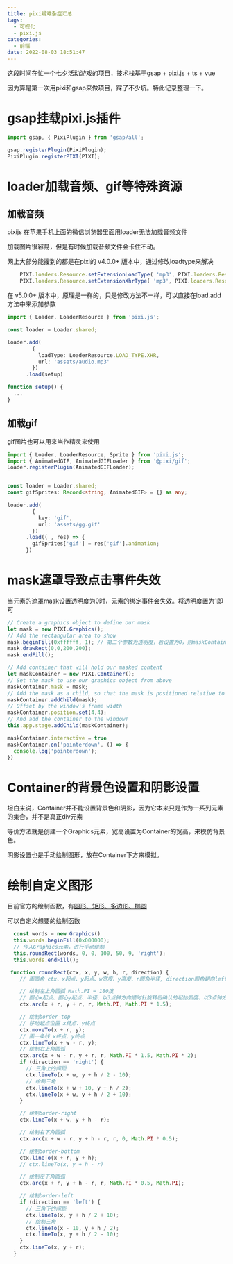 ```yaml
---
title: pixi疑难杂症汇总
tags:
  - 可视化
  - pixi.js
categories:
  - 前端
date: 2022-08-03 18:51:47
---
```

这段时间在忙一个七夕活动游戏的项目，技术栈基于gsap + pixi.js + ts + vue

因为算是第一次用pixi和gsap来做项目，踩了不少坑。特此记录整理一下。

<!--more-->
# **gsap挂载pixi.js插件**
```js
import gsap, { PixiPlugin } from 'gsap/all';

gsap.registerPlugin(PixiPlugin);
PixiPlugin.registerPIXI(PIXI);
```

# **loader加载音频、gif等特殊资源**
## **加载音频**
pixijs 在苹果手机上面的微信浏览器里面用loader无法加载音频文件

加载图片很容易，但是有时候加载音频文件会卡住不动。

网上大部分能搜到的都是在pixi的 v4.0.0+ 版本中，通过修改loadtype来解决
```js
	PIXI.loaders.Resource.setExtensionLoadType( 'mp3', PIXI.loaders.Resource.LOAD_TYPE.XHR );
	PIXI.loaders.Resource.setExtensionXhrType( 'mp3', PIXI.loaders.Resource.XHR_RESPONSE_TYPE.BLOB );
```

在 v5.0.0+ 版本中，原理是一样的，只是修改方法不一样，可以直接在load.add方法中来添加参数
```ts
import { Loader, LoaderResource } from 'pixi.js';

const loader = Loader.shared;

loader.add(
        {
          loadType: LoaderResource.LOAD_TYPE.XHR,
          url: 'assets/audio.mp3'
        })
      .load(setup)

function setup() {
  ...
}
```

## **加载gif**
gif图片也可以用来当作精灵来使用

```ts
import { Loader, LoaderResource, Sprite } from 'pixi.js';
import { AnimatedGIF, AnimatedGIFLoader } from '@pixi/gif';
Loader.registerPlugin(AnimatedGIFLoader);


const loader = Loader.shared;
const gifSprites: Record<string, AnimatedGIF> = {} as any;

loader.add(
        {
          key: 'gif',
          url: 'assets/gg.gif'
        })
      .load((_, res) => {
        gifSprites['gif'] = res['gif'].animation;
      })

```

# **mask遮罩导致点击事件失效**
当元素的遮罩mask设置透明度为0时，元素的绑定事件会失效。将透明度置为1即可
```ts
// Create a graphics object to define our mask
let mask = new PIXI.Graphics();
// Add the rectangular area to show
mask.beginFill(0xffffff, 1); // 第二个参数为透明度，若设置为0，则maskContainer的点击事件不会生效
mask.drawRect(0,0,200,200);
mask.endFill();

// Add container that will hold our masked content
let maskContainer = new PIXI.Container();
// Set the mask to use our graphics object from above
maskContainer.mask = mask;
// Add the mask as a child, so that the mask is positioned relative to its parent
maskContainer.addChild(mask);
// Offset by the window's frame width
maskContainer.position.set(4,4);
// And add the container to the window!
this.app.stage.addChild(maskContainer);

maskContainer.interactive = true
maskContainer.on('pointerdown', () => {
  console.log('pointerdown');
})
```

# **Container的背景色设置和阴影设置**
坦白来说，Container并不能设置背景色和阴影，因为它本来只是作为一系列元素的集合，并不是真正div元素

等价方法就是创建一个Graphics元素，宽高设置为Container的宽高，来模仿背景色。

阴影设置也是手动绘制图形，放在Container下方来模拟。

# **绘制自定义图形**
目前官方的绘制函数，有[圆形、矩形、多边形、椭圆](2022-08_pixi基础.md)

可以自定义想要的绘制函数
```js
  const words = new Graphics()
  this.words.beginFill(0x000000);
  // 传入Graphics元素，进行手动绘制
  this.roundRect(words, 0, 0, 100, 50, 9, 'right');
  this.words.endFill(); 

 function roundRect(ctx, x, y, w, h, r, direction) {
    // 画圆角 ctx、x起点、y起点、w宽度、y高度、r圆角半径, direction圆角朝向left/right

    // 绘制左上角圆弧 Math.PI = 180度
    // 圆心x起点、圆心y起点、半径、以3点钟方向顺时针旋转后确认的起始弧度、以3点钟方向顺时针旋转后确认的终止弧度
    ctx.arc(x + r, y + r, r, Math.PI, Math.PI * 1.5);

    // 绘制border-top
    // 移动起点位置 x终点、y终点
    ctx.moveTo(x + r, y);
    // 画一条线 x终点、y终点
    ctx.lineTo(x + w - r, y);
    // 绘制右上角圆弧
    ctx.arc(x + w - r, y + r, r, Math.PI * 1.5, Math.PI * 2);
    if (direction == 'right') {
      // 三角上的间距
      ctx.lineTo(x + w, y + h / 2 - 10);
      // 绘制三角
      ctx.lineTo(x + w + 10, y + h / 2);
      ctx.lineTo(x + w, y + h / 2 + 10);
    }

    // 绘制border-right
    ctx.lineTo(x + w, y + h - r);

    // 绘制右下角圆弧
    ctx.arc(x + w - r, y + h - r, r, 0, Math.PI * 0.5);

    // 绘制border-bottom
    ctx.lineTo(x + r, y + h);
    // ctx.lineTo(x, y + h - r)

    // 绘制左下角圆弧
    ctx.arc(x + r, y + h - r, r, Math.PI * 0.5, Math.PI);

    // 绘制border-left
    if (direction == 'left') {
      // 三角下的间距
      ctx.lineTo(x, y + h / 2 + 10);
      // 绘制三角
      ctx.lineTo(x - 10, y + h / 2);
      ctx.lineTo(x, y + h / 2 - 10);
    }
    ctx.lineTo(x, y + r);
  }
```